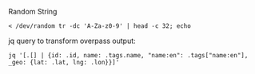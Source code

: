 Random String

```
< /dev/random tr -dc 'A-Za-z0-9' | head -c 32; echo
```

jq query to transform overpass output:

```
jq '[.[] | {id: .id, name: .tags.name, "name:en": .tags["name:en"], _geo: {lat: .lat, lng: .lon}}]'
```